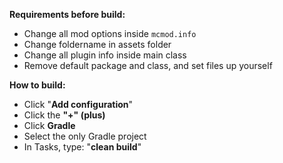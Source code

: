 **Requirements before build:**  
- Change all mod options inside `mcmod.info`
- Change foldername in assets folder
- Change all plugin info inside main class
- Remove default package and class, and set files up yourself

**How to build:**
- Click "**Add configuration**"
- Click the **"+" (plus)**
- Click **Gradle**
- Select the only Gradle project
- In Tasks, type: "**clean build**"
